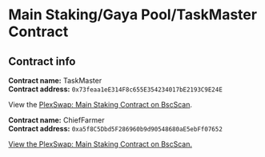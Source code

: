 # Main Staking/Gaya Pool/TaskMaster Contract

## Contract info

**Contract name:** TaskMaster\
**Contract address:** `0x73feaa1eE314F8c655E354234017bE2193C9E24E`

View the [PlexSwap: Main Staking Contract on BscScan](https://bscscan.com/address/0x73feaa1ee314f8c655e354234017be2193c9e24e).



**Contract name:** ChiefFarmer\
**Contract address:** `0xa5f8C5Dbd5F286960b9d90548680aE5ebFf07652`

[View the PlexSwap: Main Staking Contract on BscScan.](https://bscscan.com/address/0xa5f8C5Dbd5F286960b9d90548680aE5ebFf07652)
